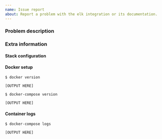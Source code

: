 ```yaml
---
name: Issue report
about: Report a problem with the elk integration or its documentation.
---
```


<!--
Thanks for your issue report!

In order for us to be able to reproduce the problem and identify the root cause
quickly, we kindly ask you to include *all* the information requested below in
your issue report. It saves us a lot of effort and allows us to provide you
with a solution with as little delay as possible.

Issues submitted without the requested information will be closed.
Thank you for your understanding.
-->


### Problem description

<!--
Please be as descriptive as possible regarding the encountered issue versus the
expected outcome.
-->

### Extra information

#### Stack configuration

<!--
Please mention all changes performed to the default configuration, including to Dockerfiles.
If possible, provide the output of the `git diff` command.
-->

#### Docker setup

<!--
Please paste the full output of the `docker version` command below.

Example:

Client: Docker Engine - Community
 Version:           20.10.2
 API version:       1.41
 ...
-->

```console
$ docker version

[OUTPUT HERE]
```

<!--
Please paste the full output of the `docker-compose version` command below.

Example:

docker-compose version 1.27.4, build 40524192
docker-py version: 4.3.1
...
-->

```console
$ docker-compose version

[OUTPUT HERE]
```

#### Container logs

<!--
Please paste the full output of the `docker-compose logs` command below.

Example:

elasticsearch_1  | Created elasticsearch keystore in /usr/share/elasticsearch/config/elasticsearch.keystore
elasticsearch_1  | {"@timestamp":"2021-01-16T21:53:38.331Z", "log.level": "INFO", "message":"version...
kibana_1         | {"type":"log","@timestamp":"2021-01-16T21:54:10+00:00","tags":["info","plugins-system"],...
...
-->

```console
$ docker-compose logs

[OUTPUT HERE]
```
